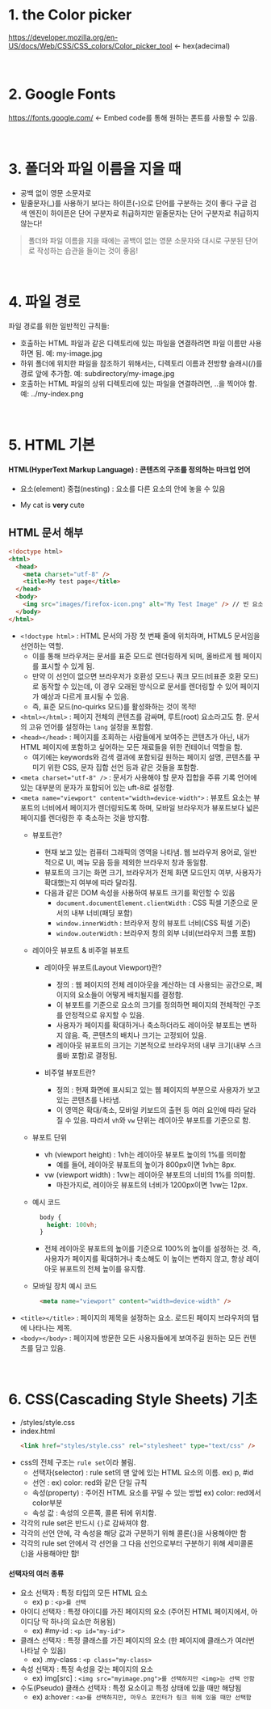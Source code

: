 # 1. the Color picker
https://developer.mozilla.org/en-US/docs/Web/CSS/CSS_colors/Color_picker_tool <- hex(adecimal) 

<br />

# 2. Google Fonts
https://fonts.google.com/ <- Embed code를 통해 원하는 폰트를 사용할 수 있음.

<br />

# 3. 폴더와 파일 이름을 지을 때
- 공백 없이 영문 소문자로
- 밑줄문자(_)를 사용하기 보다는 하이픈(-)으로 단어를 구분하는 것이 좋다
  구글 검색 엔진이 하이픈은 단어 구분자로 취급하지만 밑줄문자는 단어 구분자로 취급하지 않는다!

 > 폴더와 파일 이름을 지을 때에는 공백이 없는 영문 소문자와 대시로 구분된 단어로 작성하는 습관을 들이는 것이 좋음!

<br />

# 4. 파일 경로
파일 경로를 위한 일반적인 규칙들:
- 호출하는 HTML 파일과 같은 디렉토리에 있는 파일을 연결하려면 파일 이름만 사용하면 됨. 예: my-image.jpg
- 하위 폴더에 위치한 파일을 참조하기 위해서는, 디렉토리 이름과 전방향 슬래시(/)를 경로 앞에 추가함. 예: subdirectory/my-image.jpg
- 호출하는 HTML 파일의 상위 디렉토리에 있는 파일을 연결하려면, ..을 찍어야 함. 예: ../my-index.png

<br />

# 5. HTML 기본
#### HTML(HyperText Markup Language) : 콘텐츠의 구조를 정의하는 마크업 언어
- 요소(element) 중첩(nesting) : 요소를 다른 요소의 안에 놓을 수 있음
- <p>My cat is <strong> very </strong> cute </p>


## HTML 문서 해부
```html
<!doctype html>
<html>
  <head>
    <meta charset="utf-8" />
    <title>My test page</title>
  </head>
  <body>
    <img src="images/firefox-icon.png" alt="My Test Image" /> // 빈 요소
  </body>
</html>
```
- `<!doctype html>` : HTML 문서의 가장 첫 번째 줄에 위치하며, HTML5 문서임을 선언하는 역할.
  - 이를 통해 브라우저는 문서를 표준 모드로 렌더링하게 되며, 올바르게 웹 페이지를 표시할 수 있게 됨. 
  - 만약 이 선언이 없으면 브라우저가 호환성 모드나 쿼크 모드(비표준 호환 모드)로 동작할 수 있는데, 이 경우 오래된 방식으로 문서를 렌더링할 수 있어 페이지가 예상과 다르게 표시될 수 있음.
  - 즉, 표준 모드(no-quirks 모드)를 활성화하는 것이 목적!
- `<html></html>` : 페이지 전체의 콘텐츠를 감싸며, 루트(root) 요소라고도 함. 문서의 고유 언어를 설정하는 `lang` 설정을 포함함.
- `<head></head>` : 페이지를 조회하는 사람들에게 보여주는 콘텐츠가 아닌, 내가 HTML 페이지에 포함하고 싶어하는 모든 재료들을 위한 컨테이너 역할을 함. 
  - 여기에는 keywords와 검색 결과에 포함되길 원하는 페이지 설명, 콘텐츠를 꾸미기 위한 CSS, 문자 집합 선언 등과 같은 것들을 포함함. 
- `<meta charset="utf-8" />` : 문서가 사용해야 할 문자 집합을 주류 기록 언어에 있는 대부분의 문자가 포함되어 있는 uft-8로 설정함. 
- `<meta name="viewport" content="width=device-width">` : 뷰포트 요소는 뷰포트의 너비에서 페이지가 렌더링되도록 하며, 모바일 브라우저가 뷰포트보다 넓은 페이지를 렌더링한 후 축소하는 것을 방지함. 
  - 뷰포트란?
    - 현재 보고 있는 컴퓨터 그래픽의 영역을 나타냄. 웹 브라우저 용어로, 일반적으로 UI, 메뉴 모음 등을 제외한 브라우저 창과 동일함. 
    - 뷰포트의 크기는 화면 크기, 브라우저가 전체 화면 모드인지 여부, 사용자가 확대했는지 여부에 따라 달라짐.
    - 다음과 같은 DOM 속성을 사용하여 뷰포트 크기를 확인할 수 있음
      - `document.documentElement.clientWidth` : CSS 픽셀 기준으로 문서의 내부 너비(패딩 포함)
      - `window.innerWidth` : 브라우저 창의 뷰포트 너비(CSS 픽셀 기준)
      - `window.outerWidth` : 브라우저 창의 외부 너비(브라우저 크롬 포함)
  - 레이아웃 뷰포트 & 비주얼 뷰포트
    - 레이아웃 뷰포트(Layout Viewport)란? 
      - 정의 : 웹 페이지의 전체 레이아웃을 계산하는 데 사용되는 공간으로, 페이지의 요소들이 어떻게 배치될지를 결정함. 
      - 이 뷰포트를 기준으로 요소의 크기를 정의하면 페이지의 전체적인 구조를 안정적으로 유지할 수 있음.
      - 사용자가 페이지를 확대하거나 축소하더라도 레이아웃 뷰포트는 변하지 않음. 즉, 콘텐츠의 배치나 크기는 고정되어 있음. 
      - 레이아웃 뷰포트의 크기는 기본적으로 브라우저의 내부 크기(내부 스크롤바 포함)로 결정됨.

    - 비주얼 뷰포트란? 
      - 정의 : 현재 화면에 표시되고 있는 웹 페이지의 부분으로 사용자가 보고 있는 콘텐츠를 나타냄. 
      - 이 영역은 확대/축소, 모바일 키보드의 출현 등 여러 요인에 따라 달라질 수 있음. 따라서 `vh`와 `vw` 단위는 레이아웃 뷰포트를 기준으로 함. 

  - 뷰포트 단위
    - vh (viewport height) : 1vh는 레이아웃 뷰포트 높이의 1%를 의미함
      - 예를 들어, 레이아웃 뷰포트의 높이가 800px이면 1vh는 8px.
    - vw (viewport width) : 1vw는 레이아웃 뷰포트의 너비의 1%를 의미함.
      - 마찬가지로, 레이아웃 뷰포트의 너비가 1200px이면 1vw는 12px.

  - 예시 코드
    ```css
      body {
        height: 100vh;
      }
    ```
    - 전체 레이아웃 뷰포트의 높이를 기준으로 100%의 높이를 설정하는 것. 즉, 사용자가 페이지를 확대하거나 축소해도 이 높이는 변하지 않고, 항상 레이아웃 뷰포트의 전체 높이를 유지함. 

  - 모바일 장치 예시 코드
    ```html
      <meta name="viewport" content="width=device-width" />
    ```
- `<title></title>` : 페이지의 제목을 설정하는 요소. 로드된 페이지 브라우저의 탭에 나타나는 제목.
- `<body></body>` : 페이지에 방문한 모든 사용자들에게 보여주길 원하는 모든 컨텐츠를 담고 있음.

<br />

# 6. CSS(Cascading Style Sheets) 기초
- /styles/style.css 
- index.html
  ```html
  <link href="styles/style.css" rel="stylesheet" type="text/css" />
  ```
- css의 전체 구조는 `rule set`이라 불림. 
  - 선택자(selector) : rule set의 맨 앞에 있는 HTML 요소의 이름. ex) p, #id
  - 선언 : ex) color: red와 같은 단일 규칙
  - 속성(property) : 주어진 HTML 요소를 꾸밀 수 있는 방법 ex) color: red에서 color부분
  - 속성 값 : 속성의 오른쪽, 콜론 뒤에 위치함. 
- 각각의 rule set은 반드시 `{}`로 감싸져야 함.
- 각각의 선언 안에, 각 속성을 해당 값과 구분하기 위해 콜론(:)을 사용해야만 함
- 각각의 rule set 안에서 각 선언을 그 다음 선언으로부터 구분하기 위해 세미콜론 (;)을 사용해야만 함!

#### 선택자의 여러 종류
- 요소 선택자 : 특정 타입의 모든 HTML 요소 
  - ex) p : `<p>를 선택`
- 아이디 선택자 : 특정 아이디를 가진 페이지의 요소 (주어진 HTML 페이지에서, 아이디당 딱 하나의 요소만 허용됨)
  - ex) #my-id : `<p id="my-id">`
- 클래스 선택자 : 특정 클래스를 가진 페이지의 요소 (한 페이지에 클래스가 여러번 나타날 수 있음)
  - ex) .my-class : `<p class="my-class>`
- 속성 선택자 : 특정 속성을 갖는 페이지의 요소
  - ex) img[src] : `<img src="myimage.png">를 선택하지만 <img>는 선택 안함`
- 수도(Pseudo) 클래스 선택자 : 특정 요소이고 특정 상태에 있을 때만 해당됨
  - ex) a:hover : `<a>를 선택하지만, 마우스 포인터가 링크 위에 있을 때만 선택함`

<br />
